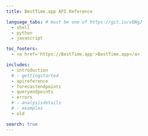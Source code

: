 ```yaml
---
title: BestTime.app API Reference

language_tabs: # must be one of https://git.io/vQNgJ
  - shell
  - python
  - javascript

toc_footers:
  - <a href='https://BestTime.app'>BestTime.app</a>

includes:
  - introduction
  # - gettingstarted
  - apireference
  - forecastendpoints
  - queryendpoints
  - errors
  # - analysisdetails
  # - examples
  - old

search: true
---
```


